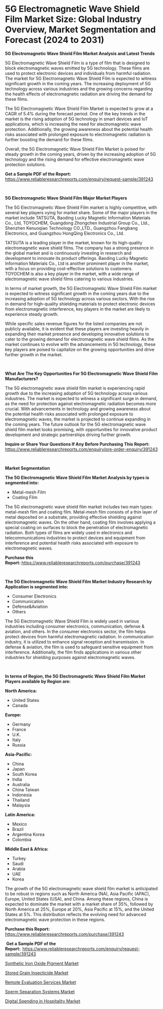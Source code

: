 <p><h1>5G Electromagnetic Wave Shield Film Market Size: Global Industry Overview, Market Segmentation and Forecast (2024 to 2031)</h1></p><p><strong>5G Electromagnetic Wave Shield Film Market Analysis and Latest Trends</strong></p>
<p><p>5G Electromagnetic Wave Shield Film is a type of film that is designed to block electromagnetic waves emitted by 5G technology. These films are used to protect electronic devices and individuals from harmful radiation. The market for 5G Electromagnetic Wave Shield Film is expected to witness significant growth in the coming years. The increasing deployment of 5G technology across various industries and the growing concerns regarding the health effects of electromagnetic radiation are driving the demand for these films.</p><p>The 5G Electromagnetic Wave Shield Film Market is expected to grow at a CAGR of 5.4% during the forecast period. One of the key trends in the market is the rising adoption of 5G technology in smart devices and IoT applications, which is increasing the need for electromagnetic wave protection. Additionally, the growing awareness about the potential health risks associated with prolonged exposure to electromagnetic radiation is further boosting the demand for these films.</p><p>Overall, the 5G Electromagnetic Wave Shield Film Market is poised for steady growth in the coming years, driven by the increasing adoption of 5G technology and the rising demand for effective electromagnetic wave protection solutions.</p></p>
<p><strong>Get a Sample PDF of the Report:&nbsp;</strong> <a href="https://www.reliableresearchreports.com/enquiry/request-sample/391243">https://www.reliableresearchreports.com/enquiry/request-sample/391243</a></p>
<p>&nbsp;</p>
<p><strong>5G Electromagnetic Wave Shield Film Major Market Players</strong></p>
<p><p>The 5G Electromagnetic Wave Shield Film market is highly competitive, with several key players vying for market share. Some of the major players in the market include TATSUTA, Baoding Lucky Magnetic Information Materials Co., Ltd, TOYOCHEM, Guangdong Zhongchen Industrial Group Co., Ltd., Shenzhen Kenuoqiao Technology CO.,LTD., Guangzhou Fangbang Electronics, and Guangzhou HongQing Electronics Co., Ltd.</p><p>TATSUTA is a leading player in the market, known for its high-quality electromagnetic wave shield films. The company has a strong presence in the global market and is continuously investing in research and development to innovate its product offerings. Baoding Lucky Magnetic Information Materials Co., Ltd is another prominent player in the market, with a focus on providing cost-effective solutions to customers. TOYOCHEM is also a key player in the market, with a wide range of electromagnetic wave shield films catering to various industries.</p><p>In terms of market growth, the 5G Electromagnetic Wave Shield Film market is expected to witness significant growth in the coming years due to the increasing adoption of 5G technology across various sectors. With the rise in demand for high-quality shielding materials to protect electronic devices from electromagnetic interference, key players in the market are likely to experience steady growth.</p><p>While specific sales revenue figures for the listed companies are not publicly available, it is evident that these players are investing heavily in expanding their market presence and developing innovative solutions to cater to the growing demand for electromagnetic wave shield films. As the market continues to evolve with the advancements in 5G technology, these key players are poised to capitalize on the growing opportunities and drive further growth in the market.</p></p>
<p>&nbsp;</p>
<p><strong>What Are The Key Opportunities For 5G Electromagnetic Wave Shield Film Manufacturers?</strong></p>
<p><p>The 5G electromagnetic wave shield film market is experiencing rapid growth due to the increasing adoption of 5G technology across various industries. The market is expected to witness a significant surge in demand, as the need for protection against electromagnetic radiation becomes more crucial. With advancements in technology and growing awareness about the potential health risks associated with prolonged exposure to electromagnetic waves, the market is projected to continue expanding in the coming years. The future outlook for the 5G electromagnetic wave shield film market looks promising, with opportunities for innovative product development and strategic partnerships driving further growth.</p></p>
<p><strong>Inquire or Share Your Questions If Any Before Purchasing This Report:</strong> <a href="https://www.reliableresearchreports.com/enquiry/pre-order-enquiry/391243">https://www.reliableresearchreports.com/enquiry/pre-order-enquiry/391243</a></p>
<p>&nbsp;</p>
<p><strong>Market Segmentation</strong></p>
<p><strong>The 5G Electromagnetic Wave Shield Film Market Analysis by types is segmented into:</strong></p>
<p><ul><li>Metal-mesh Film</li><li>Coating Film</li></ul></p>
<p><p>The 5G electromagnetic wave shield film market includes two main types: metal-mesh film and coating film. Metal-mesh film consists of a thin layer of metal deposited on a substrate, providing effective shielding against electromagnetic waves. On the other hand, coating film involves applying a special coating on surfaces to block the penetration of electromagnetic radiation. Both types of films are widely used in electronics and telecommunications industries to protect devices and equipment from interference and potential health risks associated with exposure to electromagnetic waves.</p></p>
<p><strong>Purchase this Report:&nbsp;</strong><a href="https://www.reliableresearchreports.com/purchase/391243">https://www.reliableresearchreports.com/purchase/391243</a></p>
<p>&nbsp;</p>
<p><strong>The 5G Electromagnetic Wave Shield Film Market Industry Research by Application is segmented into:</strong></p>
<p><ul><li>Consumer Electronics</li><li>Communication</li><li>Defense&Aviation</li><li>Others</li></ul></p>
<p><p>The 5G Electromagnetic Wave Shield Film is widely used in various industries including consumer electronics, communication, defense & aviation, and others. In the consumer electronics sector, the film helps protect devices from harmful electromagnetic radiation. In communication industry, it is utilized to enhance signal reception and transmission. In defense & aviation, the film is used to safeguard sensitive equipment from interference. Additionally, the film finds applications in various other industries for shielding purposes against electromagnetic waves.</p></p>
<p>&nbsp;</p>
<p><strong>In terms of Region, the 5G Electromagnetic Wave Shield Film Market Players available by Region are:</strong></p>
<p>
    <p> <strong> North America: </strong>
        <ul>
            <li>United States</li>
            <li>Canada</li>
        </ul>
        </p> 
    <p> <strong> Europe: </strong>
        <ul>
            <li>Germany</li>
            <li>France</li>
            <li>U.K.</li>
            <li>Italy</li>
            <li>Russia</li>
        </ul>
        </p> 
    <p> <strong> Asia-Pacific: </strong>
        <ul>
            <li>China</li>
            <li>Japan</li>
            <li>South Korea</li>
            <li>India</li>
            <li>Australia</li>
            <li>China Taiwan</li>
            <li>Indonesia</li>
            <li>Thailand</li>
            <li>Malaysia</li>
        </ul>
        </p> 
    <p> <strong> Latin America: </strong>
        <ul>
            <li>Mexico</li>
            <li>Brazil</li>
            <li>Argentina Korea</li>
            <li>Colombia</li>
        </ul>
        </p> 
    <p> <strong> Middle East & Africa: </strong>
        <ul>
            <li>Turkey</li>
            <li>Saudi</li>
            <li>Arabia</li>
            <li>UAE</li>
            <li>Korea</li>
        </ul>
    </p>
    </p>
<p><p>The growth of the 5G electromagnetic wave shield film market is anticipated to be robust in regions such as North America (NA), Asia Pacific (APAC), Europe, United States (USA), and China. Among these regions, China is expected to dominate the market with a market share of 35%, followed by North America at 25%, Europe at 20%, Asia Pacific at 15%, and the United States at 5%. This distribution reflects the evolving need for advanced electromagnetic wave protection in these regions.</p></p>
<p><strong>Purchase this Report: </strong><a href="https://www.reliableresearchreports.com/purchase/391243">https://www.reliableresearchreports.com/purchase/391243</a></p>
<p>&nbsp;<strong>Get a Sample PDF of the Report:&nbsp;&nbsp;</strong><a href="https://www.reliableresearchreports.com/enquiry/request-sample/391243">https://www.reliableresearchreports.com/enquiry/request-sample/391243</a></p>
<p><strong></strong></p>
<p><p><a href="https://view.publitas.com/reportprime-1/synthetic-iron-oxide-pigment-market-share-market-new-trends-analysis-report-by-type-by-application-by-end-use-by-region-and-segment-forecasts-2024-2031/">Synthetic Iron Oxide Pigment Market</a></p><p><a href="https://view.publitas.com/reportprime-1/stored-grain-insecticide-market-size-market-trends-and-growth-outlook-forecasted-for-period-from-2024-to-2031/">Stored Grain Insecticide Market</a></p><p><a href="https://angry-finch-aaf.notion.site/Remote-Evaluation-Services-Market-Size-Reflecting-a-Forecast-Till-2031-Market-By-Type-By-Applicati-e2dbcf158b2548e3adf0a1b6520a7804">Remote Evaluation Services Market</a></p><p><a href="https://chivalrous-flock-a86.notion.site/Sperm-Separation-Systems-Market-Size-and-Examines-its-Market-Scope-with-a-Primary-Focus-on-Growth--56a7b22822e64052a3e82be0d882fe14">Sperm Separation Systems Market</a></p><p><a href="https://faithful-glue-af3.notion.site/Digital-Spending-in-Hospitality-Market-Centers-on-Aspects-such-as-Market-Growth-Market-Share-Marke-aba13722c9594847a30c826d5cd59b67">Digital Spending in Hospitality Market</a></p></p>